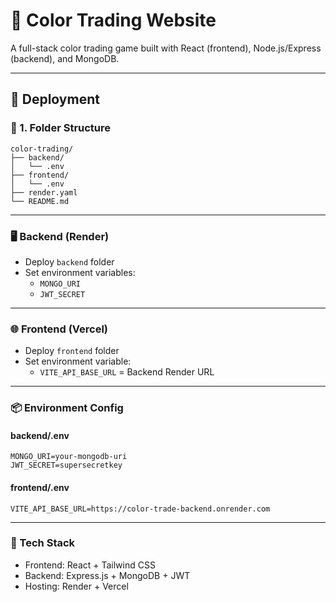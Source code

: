 # 🎨 Color Trading Website

A full-stack color trading game built with React (frontend), Node.js/Express (backend), and MongoDB.

---

## 🚀 Deployment

### 🔧 1. Folder Structure

```
color-trading/
├── backend/
│   └── .env
├── frontend/
│   └── .env
├── render.yaml
└── README.md
```

---

### 🖥 Backend (Render)
- Deploy `backend` folder
- Set environment variables:
  - `MONGO_URI`
  - `JWT_SECRET`

---

### 🌐 Frontend (Vercel)
- Deploy `frontend` folder
- Set environment variable:
  - `VITE_API_BASE_URL` = Backend Render URL

---

### 📦 Environment Config

#### backend/.env
```
MONGO_URI=your-mongodb-uri
JWT_SECRET=supersecretkey
```

#### frontend/.env
```
VITE_API_BASE_URL=https://color-trade-backend.onrender.com
```

---

### 🧪 Tech Stack
- Frontend: React + Tailwind CSS
- Backend: Express.js + MongoDB + JWT
- Hosting: Render + Vercel
